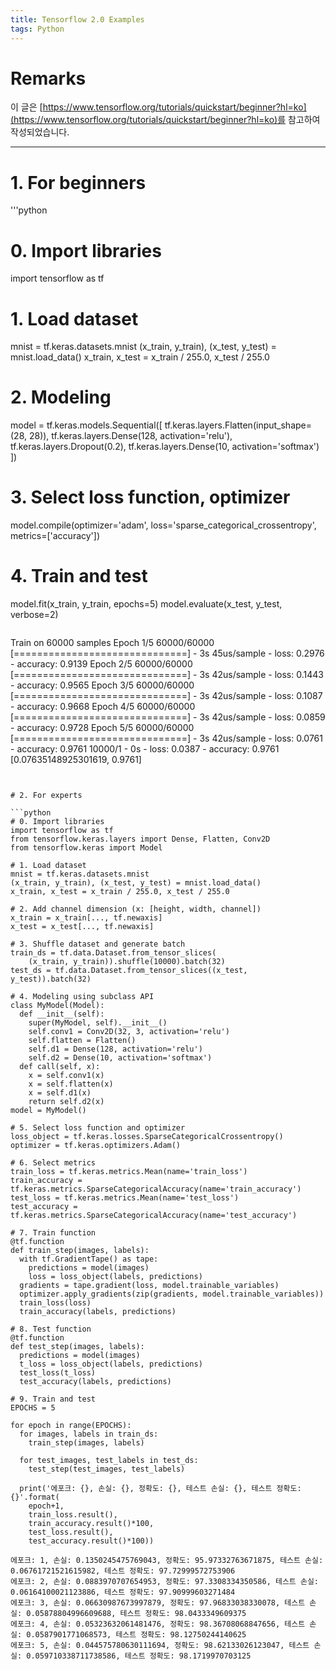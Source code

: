 ```yaml
---
title: Tensorflow 2.0 Examples
tags: Python
---
```


# Remarks
이 글은 [https://www.tensorflow.org/tutorials/quickstart/beginner?hl=ko](https://www.tensorflow.org/tutorials/quickstart/beginner?hl=ko)를 참고하여 작성되었습니다.

<!--more-->

---

# 1. For beginners

'''python
# 0. Import libraries
import tensorflow as tf

# 1. Load dataset
mnist = tf.keras.datasets.mnist
(x_train, y_train), (x_test, y_test) = mnist.load_data()
x_train, x_test = x_train / 255.0, x_test / 255.0

# 2. Modeling
model = tf.keras.models.Sequential([
  tf.keras.layers.Flatten(input_shape=(28, 28)),
  tf.keras.layers.Dense(128, activation='relu'),
  tf.keras.layers.Dropout(0.2),
  tf.keras.layers.Dense(10, activation='softmax')
])

# 3. Select loss function, optimizer
model.compile(optimizer='adam',
              loss='sparse_categorical_crossentropy',
              metrics=['accuracy'])

# 4. Train and test
model.fit(x_train, y_train, epochs=5)
model.evaluate(x_test,  y_test, verbose=2)
```

```
Train on 60000 samples
Epoch 1/5
60000/60000 [==============================] - 3s 45us/sample - loss: 0.2976 - accuracy: 0.9139
Epoch 2/5
60000/60000 [==============================] - 3s 42us/sample - loss: 0.1443 - accuracy: 0.9565
Epoch 3/5
60000/60000 [==============================] - 3s 42us/sample - loss: 0.1087 - accuracy: 0.9668
Epoch 4/5
60000/60000 [==============================] - 3s 42us/sample - loss: 0.0859 - accuracy: 0.9728
Epoch 5/5
60000/60000 [==============================] - 3s 42us/sample - loss: 0.0761 - accuracy: 0.9761
10000/1 - 0s - loss: 0.0387 - accuracy: 0.9761
[0.07635148925301619, 0.9761]
```


# 2. For experts

```python
# 0. Import libraries
import tensorflow as tf
from tensorflow.keras.layers import Dense, Flatten, Conv2D
from tensorflow.keras import Model

# 1. Load dataset
mnist = tf.keras.datasets.mnist
(x_train, y_train), (x_test, y_test) = mnist.load_data()
x_train, x_test = x_train / 255.0, x_test / 255.0

# 2. Add channel dimension (x: [height, width, channel])
x_train = x_train[..., tf.newaxis]
x_test = x_test[..., tf.newaxis]

# 3. Shuffle dataset and generate batch
train_ds = tf.data.Dataset.from_tensor_slices(
    (x_train, y_train)).shuffle(10000).batch(32)
test_ds = tf.data.Dataset.from_tensor_slices((x_test, y_test)).batch(32)

# 4. Modeling using subclass API
class MyModel(Model):
  def __init__(self):
    super(MyModel, self).__init__()
    self.conv1 = Conv2D(32, 3, activation='relu')
    self.flatten = Flatten()
    self.d1 = Dense(128, activation='relu')
    self.d2 = Dense(10, activation='softmax')
  def call(self, x):
    x = self.conv1(x)
    x = self.flatten(x)
    x = self.d1(x)
    return self.d2(x)
model = MyModel()

# 5. Select loss function and optimizer
loss_object = tf.keras.losses.SparseCategoricalCrossentropy()
optimizer = tf.keras.optimizers.Adam()

# 6. Select metrics
train_loss = tf.keras.metrics.Mean(name='train_loss')
train_accuracy = tf.keras.metrics.SparseCategoricalAccuracy(name='train_accuracy')
test_loss = tf.keras.metrics.Mean(name='test_loss')
test_accuracy = tf.keras.metrics.SparseCategoricalAccuracy(name='test_accuracy')

# 7. Train function
@tf.function
def train_step(images, labels):
  with tf.GradientTape() as tape:
    predictions = model(images)
    loss = loss_object(labels, predictions)
  gradients = tape.gradient(loss, model.trainable_variables)
  optimizer.apply_gradients(zip(gradients, model.trainable_variables))
  train_loss(loss)
  train_accuracy(labels, predictions)

# 8. Test function
@tf.function
def test_step(images, labels):
  predictions = model(images)
  t_loss = loss_object(labels, predictions)
  test_loss(t_loss)
  test_accuracy(labels, predictions)

# 9. Train and test
EPOCHS = 5

for epoch in range(EPOCHS):
  for images, labels in train_ds:
    train_step(images, labels)

  for test_images, test_labels in test_ds:
    test_step(test_images, test_labels)

  print('에포크: {}, 손실: {}, 정확도: {}, 테스트 손실: {}, 테스트 정확도: {}'.format(
    epoch+1,
    train_loss.result(),
    train_accuracy.result()*100,
    test_loss.result(),
    test_accuracy.result()*100))
```

```
에포크: 1, 손실: 0.1350245475769043, 정확도: 95.97332763671875, 테스트 손실: 0.06761721521615982, 테스트 정확도: 97.72999572753906
에포크: 2, 손실: 0.0883970707654953, 정확도: 97.3308334350586, 테스트 손실: 0.06164100021123886, 테스트 정확도: 97.90999603271484
에포크: 3, 손실: 0.06630987673997879, 정확도: 97.96833038330078, 테스트 손실: 0.05878804996609688, 테스트 정확도: 98.0433349609375
에포크: 4, 손실: 0.05323632061481476, 정확도: 98.36708068847656, 테스트 손실: 0.0587901771068573, 테스트 정확도: 98.12750244140625
에포크: 5, 손실: 0.044575780630111694, 정확도: 98.62133026123047, 테스트 손실: 0.059710338711738586, 테스트 정확도: 98.1719970703125
```
